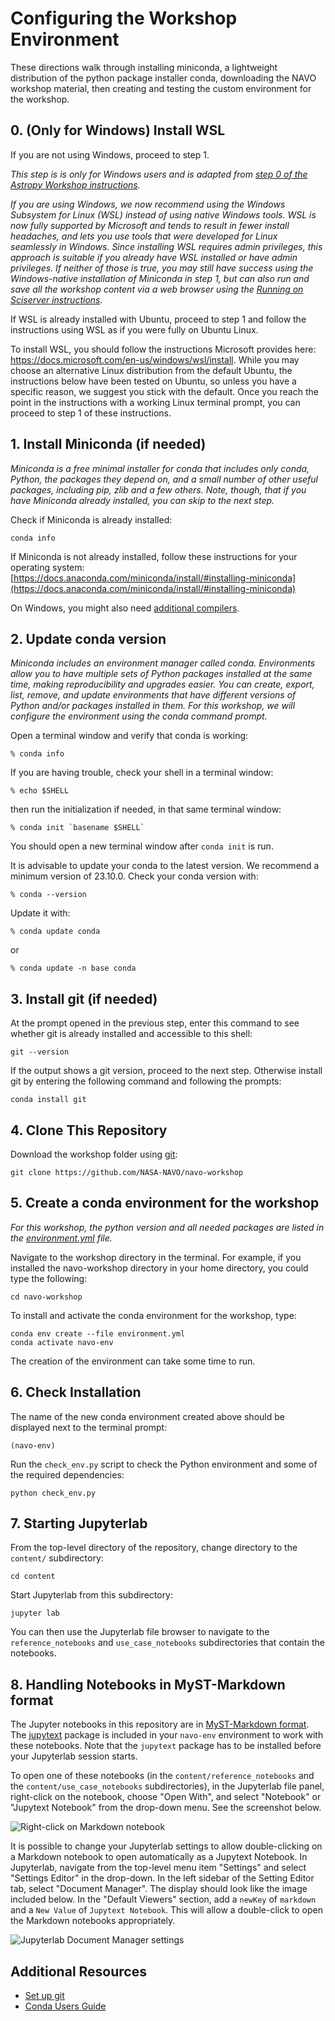 # Configuring the Workshop Environment
These directions walk through installing miniconda, a lightweight distribution of the python package installer conda, downloading the NAVO workshop material, then creating and testing the custom environment for the  workshop.

## 0. (Only for Windows) Install WSL

If you are not using Windows, proceed to step 1.

*This step is is only for Windows users and is adapted from [step 0 of the Astropy Workshop instructions](https://github.com/astropy/astropy-workshop/blob/main/00-Install_and_Setup/README.md#0-only-for-windows-install-wsl).*

*If you are using Windows, we now recommend using the Windows Subsystem for Linux (WSL) instead of using native Windows tools.
WSL is now fully supported by Microsoft and tends to result in fewer install headaches, and lets you use tools that were developed for Linux seamlessly in Windows.
Since installing WSL requires admin privileges, this approach is suitable if you already have WSL installed or have admin privileges.
If neither of those is true,  you may still have success using the Windows-native installation of Miniconda in step 1, but can also run and save all the workshop content via a web browser using the [Running on Sciserver instructions](https://github.com/NASA-NAVO/navo-workshop#running-on-sciserver).*

If WSL is already installed with Ubuntu, proceed to step 1 and follow the instructions using WSL as if you were fully on Ubuntu Linux.

To install WSL, you should follow the instructions Microsoft provides here: https://docs.microsoft.com/en-us/windows/wsl/install.
While you may choose an alternative Linux distribution from the default Ubuntu, the instructions below have been tested on Ubuntu, so unless you have a specific reason, we suggest you stick with the default.
Once you reach the point in the instructions with a working Linux terminal prompt, you can proceed to step 1 of these instructions.

## 1. Install Miniconda (if needed)

*Miniconda is a free minimal installer for conda that includes only conda, Python, the packages they depend on, and a small number of other useful packages, including pip, zlib and a few others.
Note, though, that if you have Miniconda already installed, you can skip to the next step.*

Check if Miniconda is already installed:

```console
conda info
```

If Miniconda is not already installed, follow these instructions for your
operating system: [https://docs.anaconda.com/miniconda/install/#installing-miniconda](https://docs.anaconda.com/miniconda/install/#installing-miniconda)

On Windows, you might also need
[additional compilers](https://github.com/conda/conda-build/wiki/Windows-Compilers).

## 2. Update conda version

*Miniconda includes an environment manager called conda.
Environments allow you to have multiple sets of Python packages installed at the same time, making reproducibility and upgrades easier.
You can create, export, list, remove, and update environments that have different versions of Python and/or packages installed in them.
For this workshop, we will configure the environment using the conda command prompt.*

Open a terminal window and verify that conda is working:

    % conda info

If you are having trouble, check your shell in a terminal window:

    % echo $SHELL

then run the initialization if needed, in that same terminal window:

    % conda init `basename $SHELL`

You should open a new terminal window after `conda init` is run.

It is advisable to update your conda to the latest version.
We recommend a minimum version of 23.10.0. Check your conda version with:

    % conda --version

Update it with:

    % conda update conda

or

    % conda update -n base conda


## 3. Install git (if needed)

At the prompt opened in the previous step, enter this command to see whether git is already installed and accessible to this shell:

```console
git --version
```

If the output shows a git version, proceed to the next step.
Otherwise install git by entering the following command and following the prompts:

```console
conda install git
```

## 4. Clone This Repository

Download the workshop folder using
[git](https://help.github.com/articles/set-up-git/):

```console
git clone https://github.com/NASA-NAVO/navo-workshop
```

## 5. Create a conda environment for the workshop

*For this workshop, the python version and all needed packages are listed in the
[environment.yml](https://github.com/NASA-NAVO/navo-workshop/blob/main/environment.yml) file.*

Navigate to the workshop directory in the terminal.
For example, if you installed the navo-workshop directory in your home directory, you could type the following:

```console
cd navo-workshop
```

To install and activate the conda environment for the workshop, type:

```console
conda env create --file environment.yml
conda activate navo-env
```

The creation of the environment can take some time to run.

## 6. Check Installation

The name of the new conda environment created above should be displayed next to the terminal prompt:

```console
(navo-env)
```

Run the `check_env.py` script to check the Python environment and some of the required dependencies:

```console
python check_env.py
```

## 7. Starting Jupyterlab

From the top-level directory of the repository, change directory to the `content/` subdirectory:

```console
cd content
```

Start Jupyterlab from this subdirectory:

```console
jupyter lab
```

You can then use the Jupyterlab file browser to navigate to the
`reference_notebooks` and `use_case_notebooks` subdirectories that contain
the notebooks.

## 8. Handling Notebooks in MyST-Markdown format

The Jupyter notebooks in this repository are in [MyST-Markdown format](https://mystmd.org/guide/notebooks-with-markdown).
The [jupytext](https://jupytext.readthedocs.io/en/latest/index.html) package is included in your `navo-env` environment to work with these notebooks.
Note that the `jupytext` package has to be installed before your Jupyterlab session starts.

To open one of these notebooks (in the `content/reference_notebooks` and the
`content/use_case_notebooks` subdirectories), in the Jupyterlab file panel,
right-click on the notebook, choose "Open With", and select "Notebook" or
"Jupytext Notebook" from the drop-down menu. See the screenshot below.

![Right-click on Markdown notebook](_static/jupytext_rightclick.png "Open With Notebook")

It is possible to change your Jupyterlab settings to allow double-clicking on a
Markdown notebook to open automatically as a Jupytext Notebook. In Jupyterlab,
navigate from the top-level menu item "Settings" and select "Settings Editor"
in the drop-down. In the left sidebar of the Setting Editor tab, select
"Document Manager". The display should look like the image included below. In
the "Default Viewers" section, add a `newKey` of `markdown` and a `New Value`
of `Jupytext Notebook`. This will allow a double-click to open the Markdown
notebooks appropriately.

![Jupyterlab Document Manager settings](_static/jupytext_settings.png "Open Notebooks with Jupytext")

## Additional Resources

- [Set up git](https://help.github.com/articles/set-up-git/)
- [Conda Users Guide](https://docs.conda.io/projects/conda/en/latest/user-guide/)
